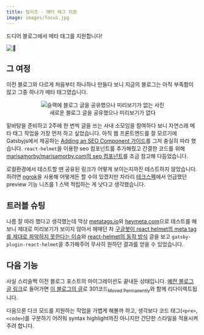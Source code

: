```yaml
---
title: 릴리즈 - 메타 태그 지원
image: images/focus.jpg
---
```


드디어 블로그에서 메타 태그를 지원합니다!

![🎉](https://user-images.githubusercontent.com/13811604/99905481-52ff7000-2d14-11eb-9ce0-4ce16aca36ac.png)

## 그 여정

이전 블로그와 다르게 처음부터 하나하나 만들다 보니 지금의 블로그는 아직 부족함이 많고 그중 하나가 메타 태그였습니다.

<figure style="text-align: center;">
  <img src="https://user-images.githubusercontent.com/13811604/99905430-103d9800-2d14-11eb-96ea-6c0ba6764de6.png" alt="슬랙에 블로그 글을 공유했으나 미리보기가 없는 사진">
  <figcaption>
    새로운 블로그 글을 공유했으나 미리보기가 없다
  </figcaption>
</figure>

밑바탕을 준비하고 2주에 한 번씩 글을 쓰는 사내 소모임을 참여하다 보니 자연스레 메타 태그 작업을 가장 먼저 하고 싶었습니다. 아직 웹 프론트엔드를 잘 모르기에 Gatsbyjs에서 제공하는 [Adding an SEO Component 가이드](https://www.gatsbyjs.com/docs/add-seo-component/)를 그저 충실히 따라 했습니다. `react-helmet`을 이용한 seo 컴포넌트를 추가해줬고 간결한 코드를 위해 [marisamorby/marisamorby.com의 seo 컴포넌트](https://github.com/marisamorby/marisamorby.com/blob/e811f7ee68f1fe6c6dcf92e487d554d02a5c5b79/packages/gatsby-theme-blog-sanity/src/components/seo.js)를 조금 참고해 다듬었습니다.

로컬환경에서 테스트할 땐 공유된 링크가 어떻게 보이는지까진 테스트하지 않았습니다. 하려면 [ngrok](https://ngrok.com/)을 사용해 어떻게든 할 수야 있겠지만 차라리 [테크스펙](https://docs.google.com/document/d/1eW6lOty0yyaBvF4EDigVE0HaaHIUi2iu1pqtjw5gt2E/edit)에서 언급했던 preview 기능 니즈를 1 스택 적립하는 게 낫다고 생각했습니다.

## 트러블 슈팅

나름 잘 따라 했다고 생각했는데 막상 [metatags.io](https://metatags.io/)와 [heymeta.com](https://www.heymeta.com/)으로 테스트를 해보니 제대로 미리보기가 보이지 않아서 헤매던 차 [구글봇이 react helmet의 meta tag를 제대로 파악하지 못한다는 이슈](https://github.com/nfl/react-helmet/issues/377)와 [react-helmet의 동작 방식](https://jeonghwan-kim.github.io/dev/2020/08/15/react-helmet.html) 글을 보고 `gatsby-plugin-react-helmet`을 추가해주어 무사히 원하던 결과를 얻을 수 있었습니다.

## 다음 기능

사실 스리슬쩍 이전 블로그 포스트의 마이그레이션도 끝내둔 상태입니다. [예전 블로그 글 링크](https://winterj.me/floating-point-in-python/)로 들어가면 [이 블로그의 글](https://blog.winterjung.dev/2020/01/06/floating-point-in-python)로 301코드<sub>Moved Permanently</sub>와 함께 리다이렉트됩니다.

다음으론 다크 모드를 지원하는 작업을 가볍게 해볼까 하고, 생각보다 코드 태그(`<pre>`, `<code>`)를 구분하기 어려워 syntax highlight까진 아니지만 간단한 스타일을 적용시켜주려 합니다.
